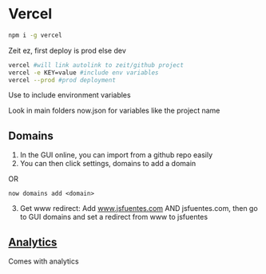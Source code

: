 # Vercel

```bash
npm i -g vercel
```

Zeit ez, first deploy is prod else dev

```bash
vercel #will link autolink to zeit/github project
vercel -e KEY=value #include env variables
vercel --prod #prod deployment
```

Use to include environment variables

Look in main folders now.json for variables like the project name

## Domains

1. In the GUI online, you can import from a github repo easily
2. You can then click settings, domains to add a domain

OR

```
now domains add <domain>
```

3. Get www redirect: Add www.jsfuentes.com AND jsfuentes.com, then go to GUI domains and set a redirect from www to jsfuentes

## [Analytics](https://vercel.com/docs/concepts/analytics/quickstart)

Comes with analytics

